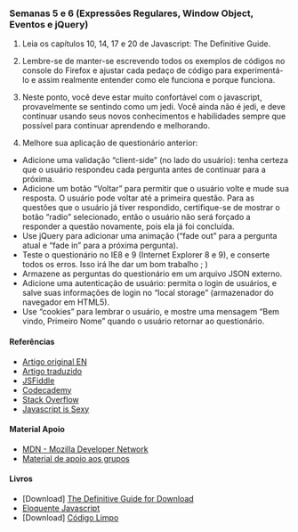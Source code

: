### Semanas 5 e 6 (Expressões Regulares, Window Object, Eventos e jQuery)

1. Leia os capítulos 10, 14, 17 e 20 de Javascript: The Definitive Guide.

2. Lembre-se de manter-se escrevendo todos os exemplos de códigos no console do Firefox e ajustar cada pedaço de código para experimentá-lo e assim realmente entender como ele funciona e porque funciona.

3. Neste ponto, você deve estar muito confortável com o javascript, provavelmente se sentindo como um jedi. Você ainda não é jedi, e deve continuar usando seus novos conhecimentos e habilidades sempre que possível para continuar aprendendo e melhorando.

4. Melhore sua aplicação de questionário anterior:

- Adicione uma validação “client-side” (no lado do usuário): tenha certeza que o usuário respondeu cada pergunta antes de continuar para a próxima.
- Adicione um botão “Voltar” para permitir que o usuário volte e mude sua resposta. O usuário pode voltar até a primeira questão. Para as questões que o usuário já tiver respondido, certifique-se de mostrar o botão “radio” selecionado, então o usuário não será forçado a responder a questão novamente, pois ela já foi concluída.
- Use jQuery para adicionar uma animação (“fade out” para a pergunta atual e “fade in” para a próxima pergunta).
- Teste o questionário no IE8 e 9 (Internet Explorer 8 e 9), e conserte todos os erros. Isso irá lhe dar um bom trabalho ; )
- Armazene as perguntas do questionário em um arquivo JSON externo.
- Adicione uma autenticação de usuário: permita o login de usuários, e salve suas informações de login no “local storage” (armazenador do navegador em HTML5).
- Use “cookies” para lembrar o usuário, e mostre uma mensagem “Bem vindo, Primeiro Nome” quando o usuário retornar ao questionário.

#### Referências

- [Artigo original EN](http://javascriptissexy.com/how-to-learn-javascript-properly/)
- [Artigo traduzido](https://codeinbrasil.wordpress.com/2013/04/28/como-aprender-javascript-corretamente-javascript-is-sexy/)
- [JSFiddle](https://jsfiddle.net/)
- [Codecademy](https://www.codecademy.com/)
- [Stack Overflow](http://stackoverflow.com/)
- [Javascript is Sexy](http://javascriptissexy.com/)

#### Material Apoio

- [MDN - Mozilla Developer Network](https://developer.mozilla.org/en-US/Learn/JavaScript)
- [Material de apoio aos grupos](https://github.com/training-center/study-groups/blob/master/material-de-apoio.md)

#### Livros
- [Download] [The Definitive Guide for Download](http://jonathanlima.com.br/The%20Definitive%20Guide.pdf.zip)
- [Eloquente Javascript](https://github.com/braziljs/eloquente-javascript)
- [Download] [Código Limpo](http://jonathanlima.com.br/Codigo%20Limpo%20-%20Completo%20PT.pdf.zip)

